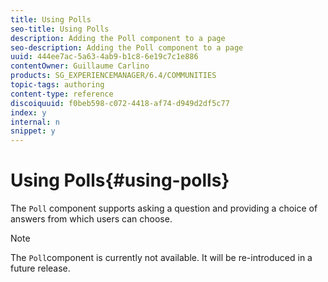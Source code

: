```yaml
---
title: Using Polls
seo-title: Using Polls
description: Adding the Poll component to a page
seo-description: Adding the Poll component to a page
uuid: 444ee7ac-5a63-4ab9-b1c8-6e19c7c1e886
contentOwner: Guillaume Carlino
products: SG_EXPERIENCEMANAGER/6.4/COMMUNITIES
topic-tags: authoring
content-type: reference
discoiquuid: f0beb598-c072-4418-af74-d949d2df5c77
index: y
internal: n
snippet: y
---
```


# Using Polls{#using-polls}

The `Poll` component supports asking a question and providing a choice of answers from which users can choose.

>[!NOTE]
>
>The `Poll`component is currently not available. It will be re-introduced in a future release.

